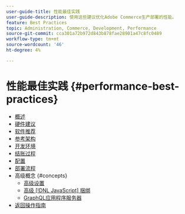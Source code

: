 ```yaml
---
user-guide-title: 性能最佳实践
user-guide-description: 使用这些建议优化Adobe Commerce生产部署的性能。
feature: Best Practices
topic: Administration, Commerce, Development, Performance
source-git-commit: cca301a72b972d843b878fae28901a47c8fc0489
workflow-type: tm+mt
source-wordcount: '46'
ht-degree: 4%

---
```



# 性能最佳实践 {#performance-best-practices}

- [概述](overview.md)
- [硬件建议](hardware.md)
- [软件推荐](software.md)
- [参考架构](reference-architecture.md)
- [开发环境](development-environment.md)
- [结账过程](high-throughput-order-processing.md)
- [配置](configuration.md)
- [部署流程](deployment-flow.md)
- 高级概念 {#concepts}
   - [高级设置](advanced-setup.md)
   - [高级 [!DNL JavaScript] 捆绑](advanced-js-bundling.md)
   - [GraphQL应用程序服务器](application-server.md)
- [返回操作指南](https://experienceleague.adobe.com/docs/commerce-operations/operational-guides/home.html?lang=zh-Hans)
